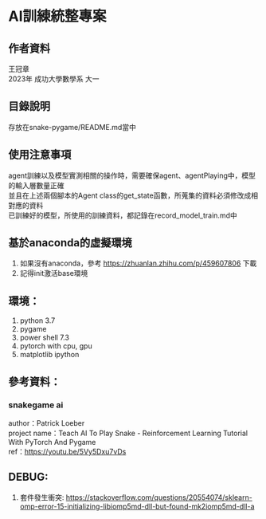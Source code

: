 # AI訓練統整專案

## 作者資料
王冠章  
2023年 成功大學數學系 大一  

## 目錄說明
  
存放在snake-pygame/README.md當中  
  
## 使用注意事項
  
agent訓練以及模型實測相關的操作時，需要確保agent、agentPlaying中，模型的輸入層數量正確  
並且在上述兩個腳本的Agent class的get_state函數，所蒐集的資料必須修改成相對應的資料  
已訓練好的模型，所使用的訓練資料，都記錄在record_model_train.md中  
  
## 基於anaconda的虛擬環境

1. 如果沒有anaconda，參考 https://zhuanlan.zhihu.com/p/459607806 下載  
2. 記得init激活base環境  

## 環境：
1. python 3.7  
2. pygame  
3. power shell 7.3  
4. pytorch with cpu, gpu  
5. matplotlib ipython  

## 參考資料：
### snakegame ai
author：Patrick Loeber  
project name：Teach AI To Play Snake - Reinforcement Learning Tutorial With PyTorch And Pygame  
ref：https://youtu.be/5Vy5Dxu7vDs  

## DEBUG:
1. 套件發生衝突: https://stackoverflow.com/questions/20554074/sklearn-omp-error-15-initializing-libiomp5md-dll-but-found-mk2iomp5md-dll-a  
